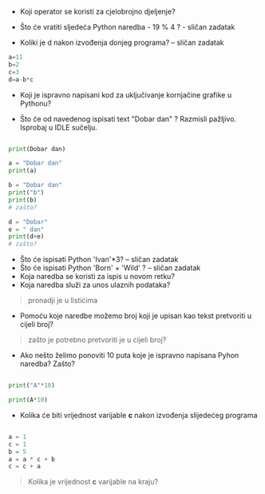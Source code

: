 * Koji operator se koristi za cjelobrojno djeljenje?

* Što će vratiti sljedeća Python naredba - 19 % 4 ? - sličan zadatak

* Koliki je d nakon izvođenja donjeg programa? – sličan zadatak

``` python 
a=11
b=2
c=3
d=a-b*c
```

* Koji je ispravno napisani kod za uključivanje kornjačine grafike u
Pythonu?

* Što će od navedenog ispisati text "Dobar dan" ? Razmisli pažljivo. Isprobaj u IDLE sučelju.

``` python

print(Dobar dan)

a = "Dobar dan"
print(a)

b = "Dobar dan"
print("b")
print(b)
# zašto? 

d = "Dobar"
e = " dan"
print(d+e)
# zašto?

```

* Što će ispisati Python 'Ivan'*3? – sličan zadatak
* Što će ispisati Python 'Born' + 'Wild' ? – sličan zadatak
* Koja naredba se koristi za ispis u novom retku?
* Koja naredba služi za unos ulaznih podataka?
> pronadji je u listićima

* Pomoću koje naredbe možemo broj koji je upisan kao tekst pretvoriti u cijeli broj? 
> zašto je potrebno pretvoriti je u cijeli broj? 

* Ako nešto želimo ponoviti 10 puta koje je ispravno napisana Pyhon naredba? Zašto?

``` python 

print("A"*10)

print(A*10)

```

* Kolika će biti vrijednost varijable **c** nakon izvođenja slijedećeg programa

``` python 

a = 1
c = 1
b = 5
a = a * c + b
c = c + a

```

> Kolika je vrijednost **c** varijable na kraju?